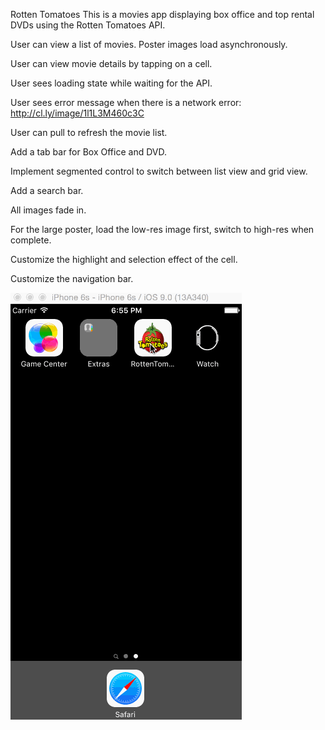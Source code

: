 Rotten Tomatoes 
This is a movies app displaying box office and top rental DVDs using the Rotten Tomatoes API.


User can view a list of movies. Poster images load asynchronously.<br>

User can view movie details by tapping on a cell.<br>

User sees loading state while waiting for the API.<br>

User sees error message when there is a network error: http://cl.ly/image/1l1L3M460c3C<br>

User can pull to refresh the movie list.

Add a tab bar for Box Office and DVD.

Implement segmented control to switch between list view and grid view.

Add a search bar.

All images fade in.

For the large poster, load the low-res image first, switch to high-res when complete.

Customize the highlight and selection effect of the cell.

Customize the navigation bar.

<img src="https://raw.githubusercontent.com/cassiomo/rottentomatoes/master/rottentomatoes.gif">
